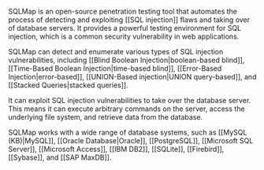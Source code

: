 SQLMap is an open-source penetration testing tool that automates the process of detecting and exploiting [[SQL injection]] flaws and taking over of database servers. It provides a powerful testing environment for SQL injection, which is a common security vulnerability in web applications.

SQLMap can detect and enumerate various types of SQL injection vulnerabilities, including [[Blind Boolean Injection|boolean-based blind]], [[Time-Based Boolean Injection|time-based blind]], [[Error-Based Injection|error-based]], [[UNION-Based injection|UNION query-based]], and [[Stacked Queries|stacked queries]].

It can exploit SQL injection vulnerabilities to take over the database server. This means it can execute arbitrary commands on the server, access the underlying file system, and retrieve data from the database.

SQLMap works with a wide range of database systems, such as [[MySQL (KB)|MySQL]], [[Oracle Database|Oracle]], [[PostgreSQL]], [[Microsoft SQL Server]], [[Microsoft Access]], [[IBM DB2]], [[SQLite]], [[Firebird]], [[Sybase]], and [[SAP MaxDB]].